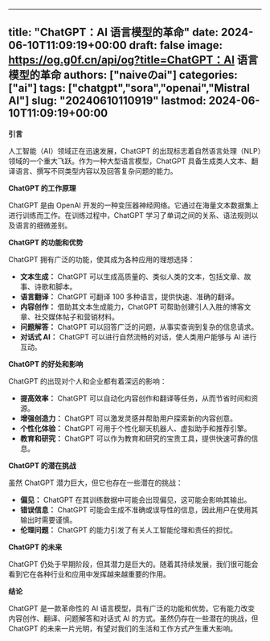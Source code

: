 
---
title: "ChatGPT：AI 语言模型的革命"
date: 2024-06-10T11:09:19+00:00
draft: false
image: https://og.g0f.cn/api/og?title=ChatGPT：AI 语言模型的革命
authors: ["naiveのai"]
categories: ["ai"]
tags: ["chatgpt","sora","openai","Mistral AI"]
slug: "20240610110919"
lastmod: 2024-06-10T11:09:19+00:00
---
**引言**

人工智能（AI）领域正在迅速发展，ChatGPT 的出现标志着自然语言处理（NLP）领域的一个重大飞跃。作为一种大型语言模型，ChatGPT 具备生成类人文本、翻译语言、撰写不同类型内容以及回答复杂问题的能力。

**ChatGPT 的工作原理**

ChatGPT 是由 OpenAI 开发的一种变压器神经网络。它通过在海量文本数据集上进行训练而工作。在训练过程中，ChatGPT 学习了单词之间的关系、语法规则以及语言的细微差别。

**ChatGPT 的功能和优势**

ChatGPT 拥有广泛的功能，使其成为各种应用的理想选择：

* **文本生成：** ChatGPT 可以生成高质量的、类似人类的文本，包括文章、故事、诗歌和脚本。
* **语言翻译：** ChatGPT 可翻译 100 多种语言，提供快速、准确的翻译。
* **内容创作：** 借助其文本生成能力，ChatGPT 可帮助创建引人入胜的博客文章、社交媒体帖子和营销材料。
* **问题解答：** ChatGPT 可以回答广泛的问题，从事实查询到复杂的信息请求。
* **对话式 AI：** ChatGPT 可以进行自然流畅的对话，使人类用户能够与 AI 进行互动。

**ChatGPT 的好处和影响**

ChatGPT 的出现对个人和企业都有着深远的影响：

* **提高效率：** ChatGPT 可以自动化内容创作和翻译等任务，从而节省时间和资源。
* **增强创造力：** ChatGPT 可以激发灵感并帮助用户探索新的内容创意。
* **个性化体验：** ChatGPT 可用于个性化聊天机器人、虚拟助手和推荐引擎。
* **教育和研究：** ChatGPT 可以作为教育和研究的宝贵工具，提供快速可靠的信息。

**ChatGPT 的潜在挑战**

虽然 ChatGPT 潜力巨大，但它也存在一些潜在的挑战：

* **偏见：** ChatGPT 在其训练数据中可能会出现偏见，这可能会影响其输出。
* **错误信息：** ChatGPT 可能会生成不准确或误导性的信息，因此用户在使用其输出时需要谨慎。
* **伦理问题：** ChatGPT 的能力引发了有关人工智能伦理和责任的担忧。

**ChatGPT 的未来**

ChatGPT 仍处于早期阶段，但其潜力是巨大的。随着其持续发展，我们很可能会看到它在各种行业和应用中发挥越来越重要的作用。

**结论**

ChatGPT 是一款革命性的 AI 语言模型，具有广泛的功能和优势。它有能力改变内容创作、翻译、问题解答和对话式 AI 的方式。虽然仍存在一些潜在的挑战，但 ChatGPT 的未来一片光明，有望对我们的生活和工作方式产生重大影响。